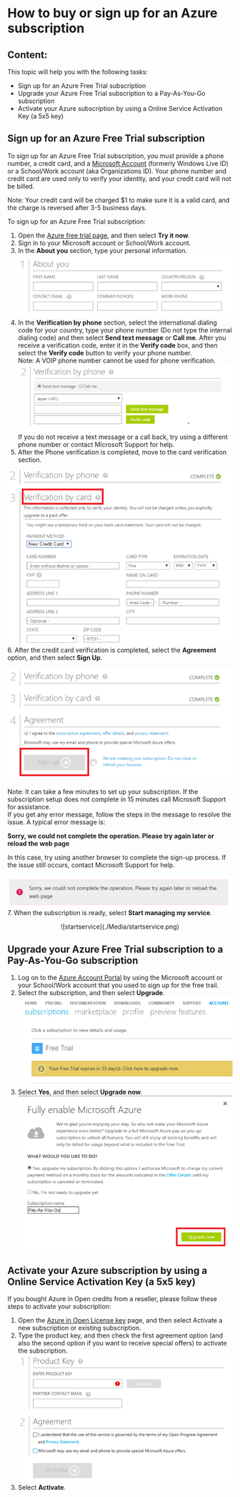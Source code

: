 <properties 
	pageTitle="How to buy or sign up for an Azure subscription" 
	description="Describes How to buy or sign up for an Azure subscription" 
	services="billing" 
	documentationCenter="" 
	authors="genli" 
	manager="jarrettr" 
	editor="curtand"/>

<tags 
	ms.service="billing" 
	ms.workload="/" 
	ms.tgt_pltfrm="na" 
	ms.devlang="na" 
	ms.topic="billing" 
	ms.date="08/13/2015" 
	ms.author="genli"/>
# How to buy or sign up for an Azure subscription
## Content:

This topic will help you with the following tasks:

* Sign up for an Azure Free Trial subscription
* Upgrade your Azure Free Trial subscription to a Pay-As-You-Go subscription
* Activate your Azure subscription by using a Online Service Activation Key (a 5x5 key)

## Sign up for an Azure Free Trial subscription
To sign up for an Azure Free Trial subscription, you must provide a phone number, a credit card, and a [Microsoft Account](https://www.microsoft.com/en-us/account/faq.aspx) (formerly Windows Live ID) or a School/Work account (aka Organizations ID). Your phone number and credit card are used only to verify your identity, and your credit card will not be  billed. 

Note: Your credit card will be charged $1 to make sure it is a valid card, and the charge is reversed after 3-5 business days. 

To sign up for an Azure Free Trial subscription: 

1. Open the [Azure free trial page](https://azure.microsoft.com/en-us/pricing/free-trial/), and then select **Try it now**.
2. Sign in to your Microsoft account or School/Work account.
3. In the **About you** section, type your personal information. ![The screenshow of personal information](./Media/AboutYou.png)
4. In the **Verification by phone** section, select the international dialing code for your country, type your phone number (Do not type the internal dialing code) and then select **Send text message** or **Call me**. After you receive a verification code, enter it in the **Verify code** box, and then select the **Verify code** button to verify your phone number. </br> Note: A VOIP phone number cannot be used for phone verification.
![the screenshot about phone verification](./Media/PhoneVerify.png)</br>
If you do not receive a text message or a call back, try using a different phone number or contact Microsoft Support for help.
5. After the Phone verification is completed, move to the card
 verification section.

 ![cardverify](./Media/VardVerify.png)</br>
6. After the credit card verification is completed, select the **Agreement** option, and then select **Sign Up**. <center>![Signup](./Media/Signup.png)</center></br>
Note: It can take a few minutes to set up your subscription. If the subscription setup does not complete in 15 minutes call Microsoft Support for assistance. </br>
If you get any error message, follow the steps in the message to resolve the issue. A typical error message is:

**Sorry, we could not complete the operation. Please try again later or reload the web page**

In this case, try using another browser to complete the sign-up process. If the issue still occurs, contact Microsoft Support for help. 

![signuperror1](./Media/signuperror1.png)</br>
7. When the subscription is ready, select **Start managing my service**.
<center>![startservice](./Media/startservice.png)</center>

## Upgrade your Azure Free Trial subscription to a Pay-As-You-Go subscription

1. Log on to the [Azure Account Portal](https://account.windowsazure.com/subscriptions) by using the Microsoft account or your School/Work account that you used to sign up for the free trail.
2. Select the subscription, and then select **Upgrade**.</br>![billpage](./Media/billpage.png)
3. Select **Yes**, and then select **Upgrade now**. </br>![upgrade](./Media/Upgrade.png)

## Activate your Azure subscription by using a Online Service Activation Key (a 5x5 key)

If you bought Azure in Open credits from a reseller, please follow these steps to activate your subscription:

1. Open the [Azure in Open License key](http://azure.microsoft.com/en-us/offers/ms-azr-0111p/) page, and then select Activate a new subscription or existing subscription.
2. Type the product key, and then check the first agreement option (and also the second option if you want to receive special offers) to activate the subscription.</br>![OSA KEY](./Media/OSAkey.png)
3. Select **Activate**.
